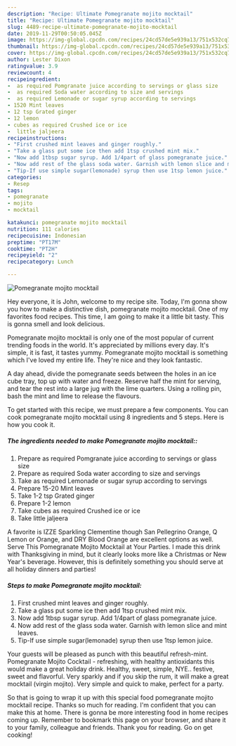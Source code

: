 ```yaml
---
description: "Recipe: Ultimate Pomegranate mojito mocktail"
title: "Recipe: Ultimate Pomegranate mojito mocktail"
slug: 4489-recipe-ultimate-pomegranate-mojito-mocktail
date: 2019-11-29T00:50:05.045Z
image: https://img-global.cpcdn.com/recipes/24cd57de5e939a13/751x532cq70/pomegranate-mojito-mocktail-recipe-main-photo.jpg
thumbnail: https://img-global.cpcdn.com/recipes/24cd57de5e939a13/751x532cq70/pomegranate-mojito-mocktail-recipe-main-photo.jpg
cover: https://img-global.cpcdn.com/recipes/24cd57de5e939a13/751x532cq70/pomegranate-mojito-mocktail-recipe-main-photo.jpg
author: Lester Dixon
ratingvalue: 3.9
reviewcount: 4
recipeingredient:
-  as required Pomgranate juice according to servings or glass size
-  as required Soda water according to size and servings
-  as required Lemonade or sugar syrup according to servings
- 1520 Mint leaves
- 12 tsp Grated ginger
- 12 lemon
- cubes as required Crushed ice or ice
-  little jaljeera
recipeinstructions:
- "First crushed mint leaves and ginger roughly."
- "Take a glass put some ice then add 1tsp crushed mint mix."
- "Now add 1tbsp sugar syrup. Add 1/4part of glass pomegranate juice."
- "Now add rest of the glass soda water. Garnish with lemon slice and mint leaves."
- "Tip-If use simple sugar(lemonade) syrup then use 1tsp lemon juice."
categories:
- Resep
tags:
- pomegranate
- mojito
- mocktail

katakunci: pomegranate mojito mocktail
nutrition: 111 calories
recipecuisine: Indonesian
preptime: "PT17M"
cooktime: "PT2H"
recipeyield: "2"
recipecategory: Lunch

---
```



![Pomegranate mojito mocktail](https://img-global.cpcdn.com/recipes/24cd57de5e939a13/751x532cq70/pomegranate-mojito-mocktail-recipe-main-photo.jpg)

Hey everyone, it is John, welcome to my recipe site. Today, I'm gonna show you how to make a distinctive dish, pomegranate mojito mocktail. One of my favorites food recipes. This time, I am going to make it a little bit tasty. This is gonna smell and look delicious.

Pomegranate mojito mocktail is only one of the most popular of current trending foods in the world. It's appreciated by millions every day. It's simple, it is fast, it tastes yummy. Pomegranate mojito mocktail is something which I've loved my entire life. They're nice and they look fantastic.

A day ahead, divide the pomegranate seeds between the holes in an ice cube tray, top up with water and freeze. Reserve half the mint for serving, and tear the rest into a large jug with the lime quarters. Using a rolling pin, bash the mint and lime to release the flavours.


To get started with this recipe, we must prepare a few components. You can cook pomegranate mojito mocktail using 8 ingredients and 5 steps. Here is how you cook it.

##### The ingredients needed to make Pomegranate mojito mocktail::

1. Prepare  as required Pomgranate juice according to servings or glass size
1. Prepare  as required Soda water according to size and servings
1. Take  as required Lemonade or sugar syrup according to servings
1. Prepare 15-20 Mint leaves
1. Take 1-2 tsp Grated ginger
1. Prepare 1-2 lemon
1. Take cubes as required Crushed ice or ice
1. Take  little jaljeera


A favorite is IZZE Sparkling Clementine though San Pellegrino Orange, Q Lemon or Orange, and DRY Blood Orange are excellent options as well. Serve This Pomegranate Mojito Mocktail at Your Parties. I made this drink with Thanksgiving in mind, but it clearly looks more like a Christmas or New Year&#39;s beverage. However, this is definitely something you should serve at all holiday dinners and parties! 

##### Steps to make Pomegranate mojito mocktail:

1. First crushed mint leaves and ginger roughly.
1. Take a glass put some ice then add 1tsp crushed mint mix.
1. Now add 1tbsp sugar syrup. Add 1/4part of glass pomegranate juice.
1. Now add rest of the glass soda water. Garnish with lemon slice and mint leaves.
1. Tip-If use simple sugar(lemonade) syrup then use 1tsp lemon juice.


Your guests will be pleased as punch with this beautiful refresh-mint. Pomegranate Mojito Cocktail - refreshing, with healthy antioxidants this would make a great holiday drink. Healthy, sweet, simple, NYE.. festive, sweet and flavorful. Very sparkly and if you skip the rum, it will make a great mocktail (virgin mojito). Very simple and quick to make, perfect for a party. 

So that is going to wrap it up with this special food pomegranate mojito mocktail recipe. Thanks so much for reading. I'm confident that you can make this at home. There is gonna be more interesting food in home recipes coming up. Remember to bookmark this page on your browser, and share it to your family, colleague and friends. Thank you for reading. Go on get cooking!
